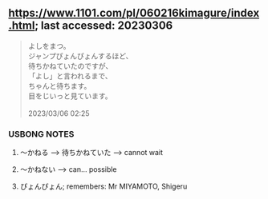 ## https://www.1101.com/pl/060216kimagure/index.html; last accessed: 20230306

> よしをまつ。<br/>
> ジャンプぴょんぴょんするほど、<br/>
> 待ちかねていたのですが、<br/>
> 「よし」と言われるまで、<br/>
> ちゃんと待ちます。<br/>
> 目をじいっと見ています。<br/>
> <br/>
> 2023/03/06 02:25 <br/>

### USBONG NOTES

1) 〜かねる
--> 待ちかねていた
--> cannot wait

2) 〜かねない
--> can... possible

3) ぴょんぴょん; remembers: Mr MIYAMOTO, Shigeru
